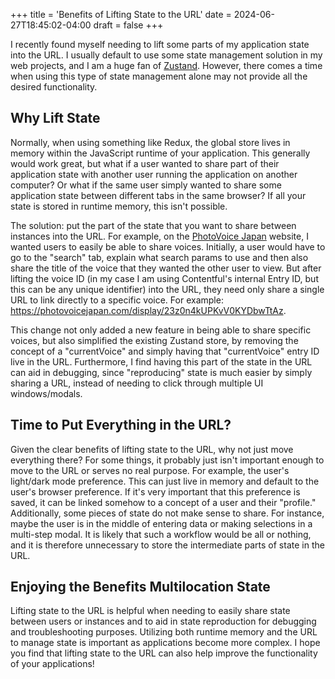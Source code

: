 +++
title = 'Benefits of Lifting State to the URL'
date = 2024-06-27T18:45:02-04:00
draft = false
+++

I recently found myself needing to lift some parts of my application state into the URL.
I usually default to use some state management solution in my web projects, and I am
a huge fan of [Zustand](https://spin.atomicobject.com/zustand-alternative-redux/).
However, there comes a time when using this type of state management alone may
not provide all the desired functionality.

## Why Lift State

Normally, when using something like Redux, the global store lives in memory within
the JavaScript runtime of your application. This generally would work great, but what if
a user wanted to share part of their application state with another user running the
application on another computer? Or what if the same user simply wanted to share some
application state between different tabs in the same browser? If all your state
is stored in runtime memory, this isn't possible.

The solution: put the part of the state that you want to share between instances into
the URL. For example, on the [PhotoVoice Japan](https://photovoicejapan.com) website, I wanted
users to easily be able to share voices. Initially, a user would have to go to the "search"
tab, explain what search params to use and then also share the title of the voice that
they wanted the other user to view. But after lifting the voice ID (in my case I am using Contentful's
internal Entry ID, but this can be any unique identifier) into the URL, they need
only share a single URL to link directly to a specific voice. For example: https://photovoicejapan.com/display/23z0n4kUPKvV0KYDbwTtAz.

This change not only added a new feature in being able to share specific voices, but also
simplified the existing Zustand store, by removing the concept of a "currentVoice" and
simply having that "currentVoice" entry ID live in the URL. Furthermore, I find having
this part of the state in the URL can aid in debugging, since "reproducing" state
is much easier by simply sharing a URL, instead of needing to click through multiple UI
windows/modals.

## Time to Put Everything in the URL?

Given the clear benefits of lifting state to the URL, why not just move everything there?
For some things, it probably just isn't important enough to move to the URL or
serves no real purpose. For example, the user's light/dark mode preference. This can just live
in memory and default to the user's browser preference. If it's very important that this
preference is saved, it can be linked somehow to a concept of a user and their "profile."
Additionally, some pieces of state do not make sense to share. For instance, maybe the user
is in the middle of entering data or making selections in a multi-step modal. It is likely
that such a workflow would be all or nothing, and it is therefore unnecessary to store the
intermediate parts of state in the URL.

## Enjoying the Benefits Multilocation State

Lifting state to the URL is helpful when needing to easily share state between users or
instances and to aid in state reproduction for debugging and troubleshooting purposes.
Utilizing both runtime memory and the URL to manage state is important as applications
become more complex. I hope you find that lifting state to the URL can also help improve
the functionality of your applications!
